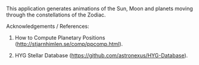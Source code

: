 This application generates animations of the Sun, Moon and planets moving through the constellations of the Zodiac.


Acknowledgements / References:

1. How to Compute Planetary Positions (http://stjarnhimlen.se/comp/ppcomp.html).

2. HYG Stellar Database (https://github.com/astronexus/HYG-Database).